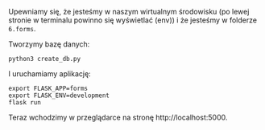 Upewniamy się, że jesteśmy w naszym wirtualnym środowisku (po lewej stronie w terminalu powinno się wyświetlać (env)) i że jesteśmy w folderze `6.forms`.

Tworzymy bazę danych:
```
python3 create_db.py
```

I uruchamiamy aplikację:
```
export FLASK_APP=forms
export FLASK_ENV=development
flask run
```

Teraz wchodzimy w przeglądarce na stronę http://localhost:5000.
